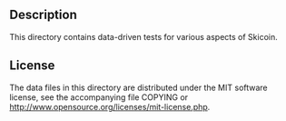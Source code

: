 Description
------------

This directory contains data-driven tests for various aspects of Skicoin.

License
--------

The data files in this directory are distributed under the MIT software
license, see the accompanying file COPYING or
http://www.opensource.org/licenses/mit-license.php.

